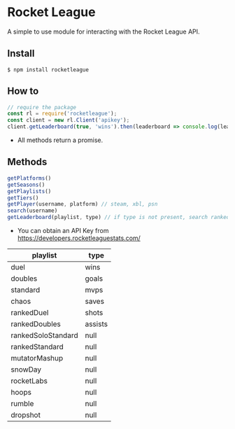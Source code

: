 # Rocket League
A simple to use module for interacting with the Rocket League API.

## Install
```
$ npm install rocketleague
```
## How to
```js
// require the package
const rl = require('rocketleague');
const client = new rl.Client('apikey');
client.getLeaderboard(true, 'wins').then(leaderboard => console.log(leaderboard));
```
- All methods return a promise.

## Methods
```js
getPlatforms()
getSeasons()
getPlaylists()
getTiers()
getPlayer(username, platform) // steam, xbl, psn
search(username)
getLeaderboard(playlist, type) // if type is not present, search ranked
```

- You can obtain an API Key from https://developers.rocketleaguestats.com/

playlist | type
---------|-----
duel | wins
doubles | goals
standard | mvps
chaos | saves
rankedDuel | shots
rankedDoubles | assists
rankedSoloStandard | null
rankedStandard | null
mutatorMashup | null
snowDay | null
rocketLabs | null
hoops | null
rumble | null
dropshot | null
